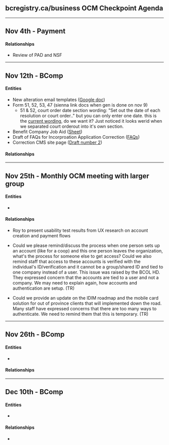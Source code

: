 ## bcregistry.ca/business OCM Checkpoint Agenda

----
Nov 4th - Payment
----
#### Relationships
* Review of PAD and NSF

----
Nov 12th - BComp
----
#### Entities
* New alteration email templates ([Google doc](https://docs.google.com/document/d/1WS-BtGhgppkUprzUWxVamQLtQfhFF9_XVhqNPjZGrkk/edit?usp=sharing))
* Form 51, 52, 53, 47 (sienna link docs when gen is done on nov 9)
  * 51 & 52, court order date section wording: "Set out the date of each resolution or court order.." but you can only enter one date. this is the [current wording](https://www2.gov.bc.ca/assets/gov/employment-business-and-economic-development/business-management/permits-licences-and-registration/registries-forms/form_51_ulc_alteration_to_a_bc_benefit_company.pdf), do we want it? Just noticed it looks werid when we separated court orderout into it's own section. 
* Benefit Company Job Aid ([Sheet](https://docs.google.com/spreadsheets/d/1zTzC3fSwit2DikDx6AFFJHxYK8mAtkGbRQdh0td1M0k/edit?usp=sharing))
* Draft of FAQs for Incorproation Application Correction ([FAQs](https://docs.google.com/document/d/1e6Vr1IAiBUM15pZUI53caYHVUbk6qkiogyt0wX8l3yg/edit?usp=sharing))
* Correction CMS site page ([Draft number 2](https://docs.google.com/document/d/1Sq9eXD-d4Oc_QhYnuHaipFhHSEmTuD_8H_-WktDzj7M/edit?usp=sharing))
#### Relationships
----
Nov 25th - Monthly OCM meeting with larger group
----
#### Entities
*
#### Relationships
* Roy to present usability test results from UX research on account creation and payment flows

* Could we please remind/discuss the process when one person sets up an account (like for a coop) and this one person leaves the organization, what's the process for someone else to get access? Could we also remind staff that access to these accounts is verified with the individual's ID/verification and it cannot be a group/shared ID and tied to one company instead of a user. This issue was raised by the BCOL HD. They expressed concern that the accounts are tied to a user and not a company. We may need to explain again, how accounts and authentication are setup. (TR) 

* Could we provide an update on the IDIM roadmap and the mobile card solution for out of province clients that will implemented down the road. Many staff have expressed concerns that there are too many ways to authenticate. We need to remind them that this is temporary. (TR)

----

Nov 26th - BComp
----
#### Entities
* 
#### Relationships



----
Dec 10th - BComp
----
#### Entities
* 
#### Relationships
* 
